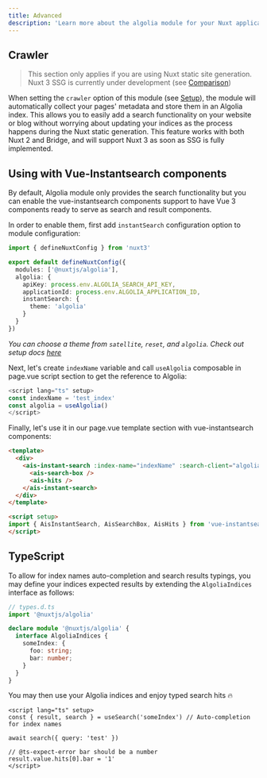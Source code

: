 ```yaml
---
title: Advanced
description: 'Learn more about the algolia module for your Nuxt application.'
---
```


## Crawler

> This section only applies if you are using Nuxt static site generation.
> Nuxt 3 SSG is currently under development (see [Comparison](https://v3.nuxtjs.org/getting-started/introduction#comparison))

When setting the `crawler` option of this module (see [Setup](/setup#crawler)), the module will automatically collect your pages' metadata and store them in an Algolia index. This allows you to easily add a search functionality on your website or blog without worrying about updating your indices as the process happens during the Nuxt static generation. This feature works with both Nuxt 2 and Bridge, and will support Nuxt 3 as soon as SSG is fully implemented.

## Using with Vue-Instantsearch components

By default, Algolia module only provides the search functionality but you can enable the vue-instantsearch components support to have Vue 3 components ready to serve as search and result components.

In order to enable them, first add `instantSearch` configuration option to module configuration:

```ts
import { defineNuxtConfig } from 'nuxt3'

export default defineNuxtConfig({
  modules: ['@nuxtjs/algolia'],
  algolia: {
    apiKey: process.env.ALGOLIA_SEARCH_API_KEY,
    applicationId: process.env.ALGOLIA_APPLICATION_ID,
    instantSearch: {
      theme: 'algolia'
    }
  }
})
```

*You can choose a theme from `satellite`, `reset`, and `algolia`. Check out setup docs [here](/setup#instantSearch)*

Next, let's create `indexName` variable and call `useAlgolia` composable in page.vue script section to get the reference to Algolia:

```ts
<script lang="ts" setup>
const indexName = 'test_index' 
const algolia = useAlgolia()
</script>
```

Finally, let's use it in our page.vue template section with vue-instantsearch components:

```html
<template>
  <div>
    <ais-instant-search :index-name="indexName" :search-client="algolia">
      <ais-search-box />
      <ais-hits />
    </ais-instant-search>
  </div>
</template>

<script setup>
import { AisInstantSearch, AisSearchBox, AisHits } from 'vue-instantsearch/vue3/es'
</script>
```

## TypeScript

To allow for index names auto-completion and search results typings, you may define your indices expected results by extending the `AlgoliaIndices` interface as follows:

```ts
// types.d.ts
import '@nuxtjs/algolia'

declare module '@nuxtjs/algolia' {
  interface AlgoliaIndices {
    someIndex: {
      foo: string;
      bar: number;
    }
  }
}
```

You may then use your Algolia indices and enjoy typed search hits 🔥

```vue
<script lang="ts" setup>
const { result, search } = useSearch('someIndex') // Auto-completion for index names

await search({ query: 'test' }) 

// @ts-expect-error bar should be a number
result.value.hits[0].bar = '1'
</script>
```

